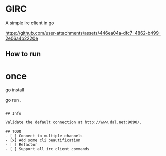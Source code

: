 # GIRC

A simple irc client in go

https://github.com/user-attachments/assets/446ea04a-dfc7-4862-b499-2e06a4b2220e

## How to run


# once
go install

go run .
```

## Info

Validate the default connection at http://www.dal.net:9090/.

## TODO
- [ ] Connect to multiple channels
- [x] Add some cli beautification
- [ ] Refactor
- [ ] Support all irc client commands
